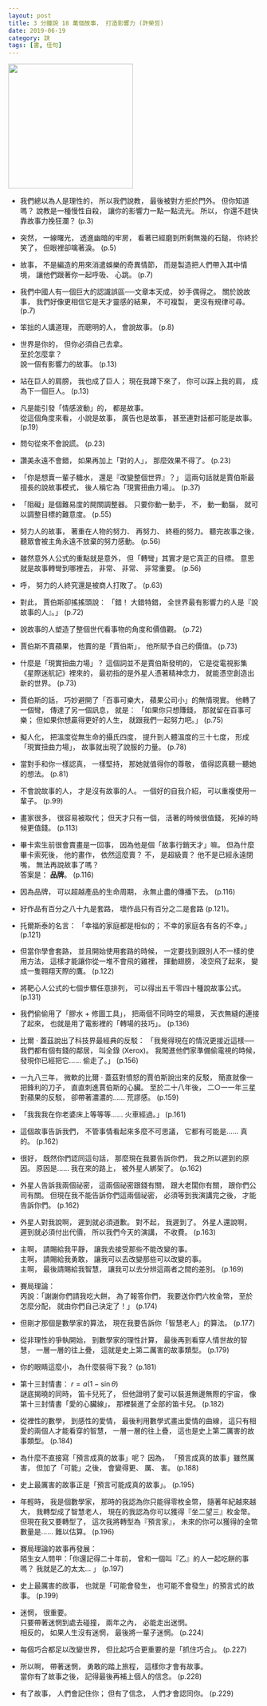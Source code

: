 ```yaml
---
layout: post
title: 3 分鐘說 18 萬個故事， 打造影響力 (許榮哲)
date: 2019-06-19
category: 訣
tags: [書, 佳句]
---
```


<img src="https://doltegg.github.io/egg/others/egg/story1.jpg" style="width:250px"/>

- 我們總以為人是理性的，
所以我們說教，
最後被對方拒於門外。
但你知道嗎？
說教是一種慢性自殺，
讓你的影響力一點一點流光。
所以，
你還不趕快靠故事力挽狂瀾？ (p.3)


- 突然，
一線曙光，
透進幽暗的牢房，
看著已經磨到所剩無幾的石鎚，
你終於笑了，
但眼裡卻噙著淚。 (p.5)

<!--more-->


- 故事，
不是編造的用來消遣娛樂的奇異情節，
而是製造把人們帶入其中情境，
讓他們跟著你一起呼吸、 心跳。 (p.7)


- 我們中國人有一個巨大的認識誤區──文章本天成，
妙手偶得之。
關於說故事，
我們好像更相信它是天才靈感的結果，
不可複製，
更沒有規律可尋。 (p.7)


- 笨拙的人講道理，
而聰明的人，
會說故事。 (p.8)


- 世界是你的，
但你必須自己去拿。<br />
至於怎麼拿？<br />
說一個有影響力的故事。 (p.13)


- 站在巨人的肩膀，
我也成了巨人；
現在我蹲下來了，
你可以踩上我的肩，
成為下一個巨人。 (p.13)


- 凡是能引發「情感波動」的， 都是故事。<br />
從這個角度來看，
小說是故事，
廣告也是故事，
甚至連對話都可能是故事。 (p.19)


- 問句從來不會說謊。 (p.23)


- 讚美永遠不會錯，
如果再加上「對的人」，
那麼效果不得了。 (p.23)


- 「你是想賣一輩子糖水，
還是『改變整個世界』？」
這兩句話就是賈伯斯最擅長的說故事模式，
後人稱它為「現實扭曲力場」。 (p.37)


- 「阻礙」是個難易度的開關調整器。
只要你動一動手，
不， 動一動腦， 就可以調整目標的難意度。 (p.55)


- 努力人的故事，
著重在人物的努力、 再努力、 終極的努力。
聽完故事之後，
聽眾會被主角永遠不放棄的努力感動。 (p.56)


- 雖然意外人公式的重點就是意外，
但「轉彎」其實才是它真正的目標。
意思就是故事轉彎到哪裡去，
非常、 非常、 非常重要。 (p.56)


- 呼， 努力的人終究還是被商人打敗了。 (p.63)


- 對此，
賈伯斯卻搖搖頭說： 「錯！ 大錯特錯，
全世界最有影響力的人是『說故事的人』。」 (p.72)


- 說故事的人塑造了整個世代看事物的角度和價值觀。 (p.72)


- 賈伯斯不賣蘋果，
他賣的是「賈伯斯」，
他所賦予自己的價值。 (p.73)


- 什麼是「現實扭曲力場」？
這個詞並不是賈伯斯發明的，
它是從電視影集《星際迷航記》裡來的，
最初指的是外星人憑著精神念力，
就能憑空創造出新的世界。 (p.73)


- 賈伯斯的話，
巧妙避開了「百事可樂大，
蘋果公司小」的無情現實。
他轉了一個彎，
傳達了另一個訊息，
就是： 「如果你只想賺錢，
那就留在百事可樂；
但如果你想贏得更好的人生，
就跟我們一起努力吧。」 (p.75)


- 擬人化，
把溫度從無生命的攝氏四度，
提升到人體溫度的三十七度，
形成「現實扭曲力場」，
故事就出現了說服的力量。 (p.78)


- 當對手和你一樣認真，
一樣堅持，
那她就值得你的尊敬，
值得認真聽一聽她的想法。 (p.81)


- 不會說故事的人，
才是沒有故事的人。
一個好的自我介紹，
可以重複使用一輩子。 (p.99)


- 畫家很多，
很容易被取代；
但天才只有一個，
活著的時候很值錢，
死掉的時候更值錢。 (p.113)


- 畢卡索生前很會賣畫是一回事，
因為他是個「故事行銷天才」嘛。
但為什麼畢卡索死後，
他的畫作，
依然這麼賣？
不， 是超級賣？
他不是已經永遠閉嘴，
無法再說故事了嗎？<br />
答案是： <b>品牌</b>。 (p.116)


- 因為品牌，
可以超越產品的生命周期，
永無止盡的傳播下去。 (p.116)


- 好作品有百分之八十九是套路，
壞作品只有百分之二是套路 (p.121)。


- 托爾斯泰的名言： 「幸福的家庭都是相似的；
不幸的家庭各有各的不幸。」 (p.121)


- 但當你學會套路，
並且開始使用套路的時候，
一定要找到跟別人不一樣的使用方法，
這樣才能讓你從一堆不會飛的雞裡，
揮動翅膀，
凌空飛了起來，
變成一隻翱翔天際的鷹。 (p.122)


- 將靶心人公式的七個步驟任意排列，
可以得出五千零四十種說故事公式。 (p.131)


- 我們偷偷用了「膠水 $+$ 修圖工具」，
把兩個不同時空的場景，
天衣無縫的連接了起來，
也就是用了電影裡的「轉場的技巧」。 (p.136)


- 比爾 ‧ 蓋茲說出了科技界最經典的反駁： 「我覺得現在的情況更接近這樣──我們都有個有錢的鄰居，
叫全錄 (Xerox)。
我闖進他們家準備偷電視的時候，
發現你已經把它...... 偷走了。」 (p.156)


- 一九八三年，
微軟的比爾 ‧ 蓋茲對憤怒的賈伯斯說出來的反駁，
簡直就像一把鋒利的刀子，
直直刺進賈伯斯的心臟。
至於二十八年後，
二○一一年三星對蘋果的反駁，
卻帶著濃濃的...... 荒謬感。 (p.159)


- 「我我我在你老婆床上等等等...... 火車經過。」 (p.161)


- 這個故事告訴我們，
不管事情看起來多麼不可思議，
它都有可能是...... 真的。 (p.162)


- 很好，
既然你們認同這句話，
那麼現在我要告訴你們，
我之所以遲到的原因。
原因是...... 我在來的路上，
被外星人綁架了。 (p.162)


- 外星人告訴我兩個祕密，
這兩個祕密跟錢有關，
跟大老闆你有關，
跟你們公司有關。
但現在我不能告訴你們這兩個祕密，
必須等到我演講完之後，
才能告訴你們。 (p.162)


- 外星人對我說啊，
遲到就必須道歉。
對不起，
我遲到了。
外星人還說啊，
遲到就必須付出代價，
所以我們今天的演講，
不收費。 (p.163)


- 主啊， 請賜給我平靜， 讓我去接受那些不能改變的事。<br />
主啊， 請賜給我勇敢， 讓我可以去改變那些可以改變的事。<br />
主啊， 最後請賜給我智慧， 讓我可以去分辨這兩者之間的差別。 (p.169)


- 賽局理論：<br />
丙說：「謝謝你們請我吃大餅，
為了報答你們，
我要送你們六枚金幣，
至於怎麼分配，
就由你們自己決定了！」 (p.174)


- 但剛才那個是數學家的算法，
現在我要告訴你「智慧老人」的算法。 (p.177)


- 從非理性的爭執開始，
到數學家的理性計算，
最後再到看穿人情世故的智慧，
一層一層的往上疊，
這就是史上第二厲害的故事類型。 (p.179)


- 你的眼睛這麼小，
為什麼裝得下我？ (p.181)


- 第十三封情書： $r=a(1-\sin\theta)$<br />
謎底揭曉的同時，
笛卡兒死了，
但他證明了愛可以裝進無邊無際的宇宙，
像第十三封情書「愛的心臟線」，
那裡裝進了全部的笛卡兒。 (p.182)


- 從裡性的數學，
到感性的愛情，
最後利用數學式畫出愛情的曲線，
這只有相愛的兩個人才能看穿的智慧，
一層一層的往上疊，
這也是史上第二厲害的故事類型。 (p.184)


- 為什麼不直接寫「預言成真的故事」呢？
因為，
「預言成真的故事」雖然厲害，
但加了「可能」之後，
會變得更、 厲、 害。 (p.188)


- 史上最厲害的故事正是「預言可能成真的故事」。 (p.195)


- 年輕時，
我是個數學家，
那時的我認為你只能得零枚金幣，
隨著年紀越來越大，
我轉型成了智慧老人，
現在的我認為你可以獲得『坐二望三』枚金幣。
但現在我又要轉型了，
這次我將轉型為『預言家』，
未來的你可以獲得的金幣數量是...... 難以估算。 (p.196)


- 賽局理論的故事再發展：<br />
陌生女人問甲：「你還記得二十年前，
曾和一個叫『乙』的人一起吃餅的事嗎？
我就是乙的太太... 」 (p.197)


- 史上最厲害的故事，
也就是「可能會發生，
也可能不會發生」的預言式的故事。 (p.199)


- 迷惘， 很重要。<br />
只要帶著迷惘到處去碰撞， 兩年之內， 必能走出迷惘。<br />
相反的， 如果人生沒有迷惘， 最後將一輩子迷惘。 (p.224)


- 每個巧合都足以改變世界，
但比起巧合更重要的是「抓住巧合」。 (p.227)


- 所以啊，
帶著迷惘，
勇敢的踏上旅程，
這樣你才會有故事。<br />
當你有了故事之後，
記得最後再補上個人的信念。 (p.228)


- 有了故事，
人們會記住你；
但有了信念，
人們才會認同你。 (p.229)
